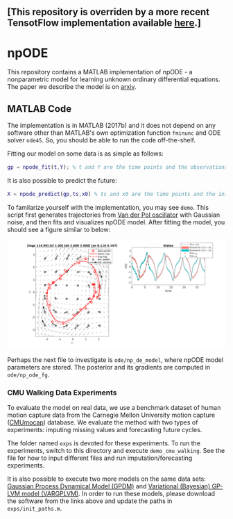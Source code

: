 ## [This repository is overriden by a more recent TensotFlow implementation available [here](https://github.com/cagatayyildiz/npde/).]

# npODE

This repository contains a MATLAB implementation of npODE - a nonparametric model for learning unknown ordinary differential equations. The paper we describe the model is on [arxiv](https://arxiv.org/abs/1803.04303).

## MATLAB Code
The implementation is in MATLAB (2017b) and it does not depend on any software other than MATLAB's own optimization function ``fminunc`` and ODE solver ``ode45``. So, you should be able to run the code off-the-shelf. 

Fitting our model on some data is as simple as follows:
```matlab
gp = npode_fit(t,Y); % t and Y are the time points and the observations
```

It is also possible to predict the future:
```matlab
X = npode_predict(gp,ts,x0) % ts and x0 are the time points and the initial value
```

To familarize yourself with the implementation, you may see ``demo``. This script first generates trajectories from [Van der Pol oscillator](https://en.wikipedia.org/wiki/Van_der_Pol_oscillator) with Gaussian noise, and then fits and visualizes npODE model. After fitting the model, you should see a figure similar to below: 

![VDP](vdp.png)

Perhaps the next file to investigate is ``ode/np_de_model``, where npODE model parameters are stored. The posterior and its gradients are computed in ``ode/np_ode_fg``.

### CMU Walking Data Experiments
To evaluate the model on real data, we use a benchmark dataset of human motion capture data from the Carnegie Mellon University motion capture ([CMUmocap](http://mocap.cs.cmu.edu/)) database. We evaluate the method with two types of experiments: imputing missing values and forecasting future cycles. 

The folder named ``exps`` is devoted for these experiments. To run the experiments, switch to this directory and execute ``demo_cmu_walking``. See the file for how to input different files and run imputation/forecasting experiments.

It is also possible to execute two more models on the same data sets: [Gaussian Process Dynamical Model (GPDM)](http://www.dgp.toronto.edu/~jmwang/gpdm/) and [Variational (Bayesian) GP-LVM model (VARGPLVM)](https://github.com/SheffieldML/vargplvm). In order to run these models, please download the software from the links above and update the paths in ``exps/init_paths.m``.
